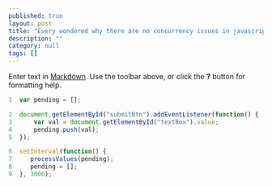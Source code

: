 ```yaml
---
published: true
layout: post
title: "Every wondered why there are no concurrency issues in javascript?"
description: ""
category: null
tags: []
---
```


Enter text in [Markdown](http://daringfireball.net/projects/markdown/). Use the toolbar above, or click the **?** button for formatting help.
```javascript
1  var pending = [];

2  document.getElementById("submitBtn").addEventListener(function() {
3      var val = document.getElementById("textBox").value;
4      pending.push(val);
5  });

6  setInterval(function() {
7     processValues(pending);
8     pending = [];
9  }, 3000);
```